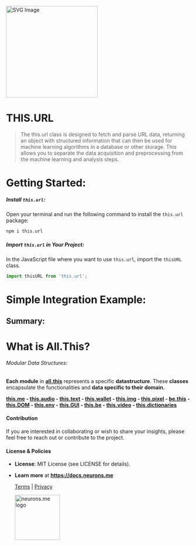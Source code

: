 <img src="https://docs.neurons.me/media/all-this/webP/this.url.webp" alt="SVG Image" width="250" height="250">

# THIS.URL

> The this.url class is designed to fetch and parse URL data,  returning an object with structured information that can then be used for machine learning algorithms in a database or other storage. 
> This allows you to separate the data acquisition and preprocessing from the machine learning and analysis steps.

# Getting Started:

##### **Install `this.url`:**

Open your terminal and run the following command to install the `this.url` package:

```bash
npm i this.url
```

##### **Import `this.url` in Your Project:**

In the JavaScript file where you want to use `this.url`, import the `thisURL` class.

```js
import thisURL from 'this.url';
```



# Simple Integration Example:

## Summary:

# What is All.This?

###### Modular Data Structures:

**Each module** in **[all.this](https://neurons.me/all-this)** represents a specific **datastructure**. These **classes** encapsulate the functionalities and **data specific to their domain.**

**[this.me](https://docs.neurons.me/this.me/index.html)  - [this.audio](https://docs.neurons.me/this.audio/index.html) - [this.text](https://docs.neurons.me/this.text/index.html) - [this.wallet](https://docs.neurons.me/this.wallet/index.html) - [this.img](https://docs.neurons.me/this.img/index.html) - [this.pixel](https://docs.neurons.me/this.pixel/index.html) - [be.this](https://docs.neurons.me/be.this/index.html) - [this.DOM](https://docs.neurons.me/this.DOM/index.html) - [this.env](https://docs.neurons.me/this.env/index.html) - [this.GUI](https://docs.neurons.me/this.GUI/index.html) - [this.be](https://docs.neurons.me/this.be/index.html) - [this.video](https://docs.neurons.me/this.video/index.html) - [this.dictionaries](https://docs.neurons.me/this.dictionaries/index.html)** 

#### Contribution

If you are interested in collaborating or wish to share your insights, please feel free to reach out or contribute to the project.

#### License & Policies

- **License**: MIT License (see LICENSE for details).

- **Learn more** at **https://docs.neurons.me**

  [Terms](https://docs.neurons.me/terms-and-conditions) | [Privacy](https://docs.neurons.me/privacy-policy)

  <img src="https://docs.neurons.me/neurons.me.webp" alt="neurons.me logo" width="123" height="123">
